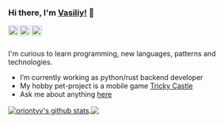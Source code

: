 ### Hi there, I'm [Vasiliy!](https://oriontvv.github.io) 👋

<a href="https://t.me/orion_tvv">
  <img align="left" alt="telegram" width="20px" src="https://telegram.org/img/t_logo.svg" />
</a>
<a href="https://twitter.com/orion_tvv">
  <img align="left" alt="twitter" width="21px" src="https://raw.githubusercontent.com/anuraghazra/anuraghazra/master/assets/twitter.svg" />
</a>
<a href="https://vk.com/vassiliy.taranov">
  <img align="left" alt="vk" width="21px" src="https://avatars.githubusercontent.com/u/1478241?s=200&v=4" />
</a>

<br />
<br />

I'm curious to learn programming, new languages, patterns and technologies.

- I’m currently working as python/rust backend developer
- My hobby pet-project is a mobile game [Tricky Castle](https://team-tricky.github.io/)
- Ask me about anything [here](https://github.com/oriontvv/oriontvv/issues)



<a href="https://github.com/oriontvv">
  <img align="center" src="https://github-readme-stats.anuraghazra1.vercel.app/api?username=oriontvv&show_icons=true&include_all_commits=true&theme=material-palenight" alt="oriontvv's github stats" />
</a>
<a href="https://github.com/oriontvv">
  <img align="center" src="https://github-readme-stats.vercel.app/api/top-langs/?username=oriontvv&layout=compact&theme=material-palenight" />
</a>
